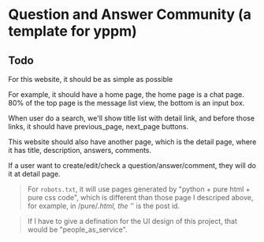 # Question and Answer Community (a template for yppm)

## Todo
For this website, it should be as simple as possible

For example, it should have a home page, the home page is a chat page. 80% of the top page is the message list view, the bottom is an input box.

When user do a search, we'll show title list with detail link, and before those links, it should have previous_page, next_page buttons.

This website should also have another page, which is the detail page, where it has title, description, answers, comments.

If a user want to create/edit/check a question/answer/comment, they will do it at detail page.

> For `robots.txt`, it will use pages generated by "python + pure html + pure css code", which is different than those page I descriped above, for example, in /pure/*.html, the '*' is the post id.

> If I have to give a defination for the UI design of this project, that would be "people_as_service".
